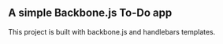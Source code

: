 ## A simple Backbone.js To-Do app

This project is built with backbone.js and handlebars templates.
